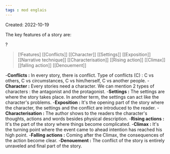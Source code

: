 ```yaml
---
tags : mod englais
---
```

Created: 2022-10-19 

The key features of a story are: 

?
>[!Features] 
>[[Conflicts]]
>[[Character]] 
>[[Settings]] 
>[[Exposition]] 
>[[Narrative technique]] 
>[[Characterisation]] 
>[[Rising action]] 
>[[Climax]] 
>[[falling action]] 
>[[Denouement]] 
<!--SR:!2022-10-20,1,230-->

-**Conflicts :** In every story, there is conflict. Type of conflicts (C) : C vs others, C vs circumstances, C vs him/herself, C vs another people. 
-**Character :** Every stories need a character. We can mention 2 types of characters : the antagonist and the protagonist. 
-**Settings :** The settings are where the story takes place. In another term, the settings can act like the character's problems. 
-**Exposition :** It's the opening part of the story where the character, the settings and the conflict are introduced to the reader. 
-**Characterisation :** The author shows to the readers the character's thoughts, actions and words besides physical description. 
-**Rising actions :** It's the part of the story where things become complicated. 
-**Climax :** It's the turning point where the event came to ahead intention has reached his high point. 
-**Falling actions :** Coming after the Climax, the consequences of the action become clear.
-**Denouement :** The conflict of the story is entirely unraveled and final part of the story.
